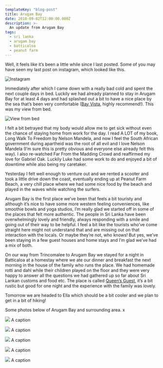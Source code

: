 ```yaml
---
templateKey: "blog-post"
title: Arugam Bay
date: 2018-09-02T12:00:00.000Z
description: >-
  An update from Arugam Bay
tags:
  - sri lanka
  - arugam bay
  - batticaloa
  - peanut farm
---
```


Well, it feels like it’s been a little while since I last posted. Some of you may have seen my last post on instagram, which looked like this.

![Instagram](/img/20180902_001.png)

Immediately after which I came down with a really bad cold and spent the next couple days in bed. Luckily we had already planned to stay in Arugam Bay for at least 4 days and had splashed out a bit to have a nice place by the sea that’s been very comfortable ([Bay Vista](http://www.bayvistahotel.com/), highly recommend!). This was my view from bed.

![View from bed](/img/20180902_002.jpg)

I felt a bit betrayed that my body would allow me to get sick without even the chance of staying home from work for the day. I read A LOT of my book, Long Walk To Freedom by Nelson Mandela, and now I feel the South African government during apartheid was the root of all evil and I love Nelson Mandela (I’m sure this is pretty obvious and everyone else already felt this way). I also re-watched Far From the Madding Crowd and reaffirmed my love for Gabriel Oak. Luckily Luke had some work to do and enjoyed a bit of downtime while also being my caretaker.

Yesterday I felt well enough to venture out and we rented a scooter and took a little drive down the coast, eventually ending up at Peanut Farm Beach, a very chill place where we had some nice food by the beach and played in the waves while watching the surfers.

Arugam Bay is the first place we’ve been that feels a bit touristy and although it’s nice to have some more western feeling conveniences, like smoothie bowls and yoga studios, I’m really glad we started off in some of the places that felt more authentic. The people in Sri Lanka have been overwhelmingly lovely and friendly, always responding with a smile and going out of their way to be helpful. I feel a bit like the tourists who’ve come straight here might not understand that and are missing out on that interaction with the locals. Or maybe they’re not, who knows! But yes, we’ve been staying in a few guest houses and home stays and I’m glad we’ve had a mix of both.

On our way from Trincomalee to Arugam Bay we stayed for a night in Batticaloa at a homestay where we ate our dinner and breakfast the next morning in the house of the family who runs the place. We had homemade rotti and dahl while their children played on the floor and they were very happy to answer all the questions we had gathered up so far about Sri Lankan customs and food etc. The place is called [Queen’s Guest](http://www.booking.com/Share-hNipZn), it’s a bit rustic but good for one night and the experience with the family was lovely.

Tomorrow we are headed to Ella which should be a bit cooler and we plan to get in a bit of hiking!

Some photos below of Arugam Bay and surrounding area. x

![](/img/20180902_003.jpg) A caption

![](/img/20180902_004.jpg) A caption

![](/img/20180902_005.jpg) A caption

![](/img/20180902_006.jpg) A caption

![](/img/20180902_007.jpg) A caption
